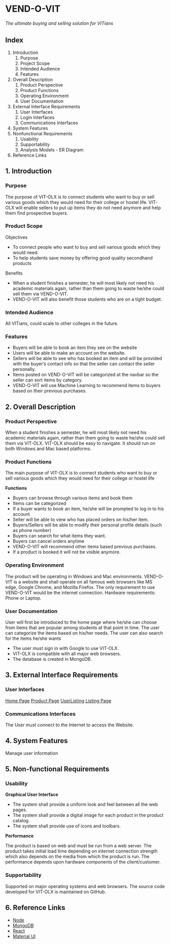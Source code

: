 # VEND-O-VIT

###### The ultimate buying and selling solution for VITians

## Index

1. Introduction
   1. Purpose
   1. Project Scope
   1. Intended Audience
   1. Features
1. Overall Description
   1. Product Perspective
   1. Product Functions
   1. Operating Environment
   1. User Documentation
1. External Interface Requirements
   1. User Interfaces
   1. Login Interfaces
   1. Communications Interfaces
1. System Features
1. Nonfunctional Requirements
   1. Usability
   1. Supportability
   1. Analysis Models - ER Diagram
1. Reference Links

## 1. Introduction

### Purpose

The purpose of VIT-OLX is to connect students who want to buy or sell various goods which they would need for their college or hostel life. VIT-OLX will enable sellers to put up items they do not need anymore and help them find prospective buyers.

### Product Scope

Objectives

- To connect people who want to buy and sell various goods which they would need.
- To help students save money by offering good quality secondhand products

Benefits

- When a student finishes a semester, he will most likely not need his academic materials again, rather than them going to waste he/she could sell them via VEND-O-VIT.
- VEND-O-VIT will also benefit those students who are on a tight budget.

### Intended Audience

All VITians, could scale to other colleges in the future.

### Features

- Buyers will be able to book an item they see on the website
- Users will be able to make an account on the website.
- Sellers will be able to see who has booked an item and will be provided with the buyer’s contact info so that the seller can contact the seller personally.
- Items posted on VEND-O-VIT will be categorized at the navbar so the seller can sort items by category.
- VEND-O-VIT will use Machine Learning to recommend items to buyers based on their previous purchases.

## 2. Overall Description

### Product Perspective

When a student finishes a semester, he will most likely not need his academic materials again, rather than them going to waste he/she could sell them via VIT-OLX. VIT-OLX should be easy to navigate. It should run on both Windows and Mac based platforms.

### Product Functions

The main purpose of VIT-OLX is to connect students who want to buy or sell various goods which they would need for their college or hostel life

**Functions**

- Buyers can browse through various items and book them
- Items can be categorized
- If a buyer wants to book an item, he/she will be prompted to log in to his account
- Seller will be able to view who has placed orders on his/her item.
- Buyers/Sellers will be able to modify their personal profile details (such as phone number)
- Buyers can search for what items they want.
- Buyers can cancel orders anytime
- VEND-O-VIT will recommend other items based previous purchases.
- If a product is booked it will not be visible anymore.

### Operating Environment

The product will be operating in Windows and Mac environments. VEND-O-VIT is a website and shall operate on all famous web browsers like MS edge, Google Chrome, and Mozilla Firefox. The only requirement to use VEND-O-VIT would be the internet connection.
Hardware requirements: Phone or Laptop.

### User Documentation

User will first be introduced to the home page where he/she can choose from items that are popular among students at that point in time. The user can categorize the items based on his/her needs. The user can also search for the items he/she wants

- The user must sign in with Google to use VIT-OLX.
- VIT-OLX is compatible with all major web browsers.
- The database is created in MongoDB.

## 3. External Interface Requirements

### User Interfaces

[Home Page](https://i.imgur.com/OVHdQnz.png)
[Product Page](https://i.imgur.com/H5NiRVu.png)
[UserListing](https://i.imgur.com/6ZDQK6y.png)
[Listing Page](https://i.imgur.com/y9HUCBb.png)

### Communications Interfaces

The User must connect to the Internet to access the Website.

## 4. System Features

Manage user information

## 5. Non-functional Requirements

### Usability

**Graphical User Interface**

- The system shall provide a uniform look and feel between all the web pages.
- The system shall provide a digital image for each product in the product catalog.
- The system shall provide use of icons and toolbars.

**Performance**

The product is based on web and must be run from a web server. The product takes initial load time depending on internet connection strength which also depends on the media from which the product is run. The performance depends upon hardware components of the client/customer.

### Supportability

Supported on major operating systems and web browsers. The source code developed for VIT-OLX is maintained on GitHub.

## 6. Reference Links

- [Node](https://www.npmjs.com/ "Node")
- [MongoDB](https://www.mongodb.com/)
- [React](https://reactjs.org/)
- [Material UI](https://mui.com/)
